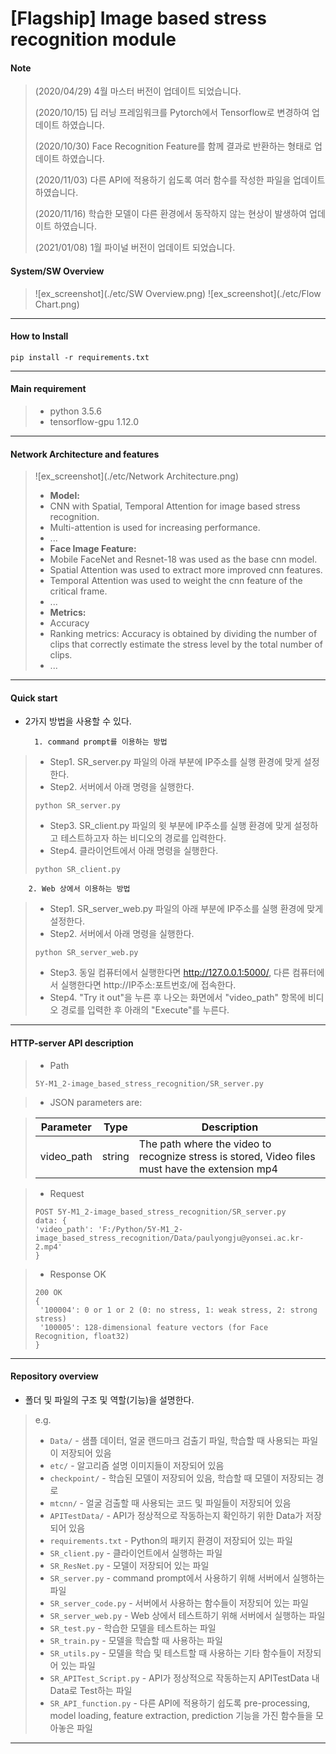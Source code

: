 [Flagship] Image based stress recognition module
======================================

#### Note

> (2020/04/29) 4월 마스터 버전이 업데이트 되었습니다.
>
> (2020/10/15) 딥 러닝 프레임워크를 Pytorch에서 Tensorflow로 변경하여 업데이트 하였습니다.
>
> (2020/10/30) Face Recognition Feature를 함께 결과로 반환하는 형태로 업데이트 하였습니다.
>
> (2020/11/03) 다른 API에 적용하기 쉽도록 여러 함수를 작성한 파일을 업데이트 하였습니다.
>
> (2020/11/16) 학습한 모델이 다른 환경에서 동작하지 않는 현상이 발생하여 업데이트 하였습니다.
>
> (2021/01/08) 1월 파이널 버전이 업데이트 되었습니다.

#### System/SW Overview

> ![ex_screenshot](./etc/SW Overview.png)
> ![ex_screenshot](./etc/Flow Chart.png)

***

#### How to Install

```
pip install -r requirements.txt
```

***

#### Main requirement

> * python 3.5.6
> * tensorflow-gpu 1.12.0

***

#### Network Architecture and features

> ![ex_screenshot](./etc/Network Architecture.png)
> * **Model:**
> * CNN with Spatial, Temporal Attention for image based stress recognition.
> * Multi-attention is used for increasing performance.
> * ...
> * **Face Image Feature:**
> * Mobile FaceNet and Resnet-18 was used as the base cnn model.
> * Spatial Attention was used to extract more improved cnn features.
> * Temporal Attention was used to weight the cnn feature of the critical frame.
> * ...
> * **Metrics:**
> * Accuracy
> * Ranking metrics: Accuracy is obtained by dividing the number of clips that correctly estimate the stress level by the total number of clips.
> * ...

***

#### Quick start

* 2가지 방법을 사용할 수 있다.

        1. command prompt를 이용하는 방법
> * Step1. SR_server.py 파일의 아래 부분에 IP주소를 실행 환경에 맞게 설정한다.
> * Step2. 서버에서 아래 명령을 실행한다. 
> ```
> python SR_server.py
> ```
> * Step3. SR_client.py 파일의 윗 부분에 IP주소를 실행 환경에 맞게 설정하고 테스트하고자 하는 비디오의 경로를 입력한다.
> * Step4. 클라이언트에서 아래 명령을 실행한다. 
> ```
> python SR_client.py
> ```

        2. Web 상에서 이용하는 방법
> * Step1. SR_server_web.py 파일의 아래 부분에 IP주소를 실행 환경에 맞게 설정한다.
> * Step2. 서버에서 아래 명령을 실행한다.
> ```
> python SR_server_web.py
> ```
> * Step3. 동일 컴퓨터에서 실행한다면 http://127.0.0.1:5000/, 다른 컴퓨터에서 실행한다면 http://IP주소:포트번호/에 접속한다.
> * Step4. "Try it out"을 누른 후 나오는 화면에서 "video_path" 항목에 비디오 경로를 입력한 후 아래의 "Execute"를 누른다.

***

#### HTTP-server API description

> * Path
> ```
> 5Y-M1_2-image_based_stress_recognition/SR_server.py
> ```

> * JSON parameters are:

> |Parameter|Type|Description|
> |---|---|---|
> |video_path|string|The path where the video to recognize stress is stored, Video files must have the extension mp4|

> * Request
> ```
> POST 5Y-M1_2-image_based_stress_recognition/SR_server.py
> data: {
> 'video_path': 'F:/Python/5Y-M1_2-image_based_stress_recognition/Data/paulyongju@yonsei.ac.kr-2.mp4'
> }
> ```

> * Response OK
> ```
> 200 OK
> {
>  '100004': 0 or 1 or 2 (0: no stress, 1: weak stress, 2: strong stress)
>  '100005': 128-dimensional feature vectors (for Face Recognition, float32)
> }
> ```

***

####  Repository overview

* 폴더 및 파일의 구조 및 역할(기능)을 설명한다.

> e.g. 
> * `Data/` - 샘플 데이터, 얼굴 랜드마크 검출기 파일, 학습할 때 사용되는 파일이 저장되어 있음
> * `etc/` - 알고리즘 설명 이미지들이 저장되어 있음
> * `checkpoint/` - 학습된 모델이 저장되어 있음, 학습할 때 모델이 저장되는 경로
> * `mtcnn/` - 얼굴 검출할 때 사용되는 코드 및 파일들이 저장되어 있음
> * `APITestData/` - API가 정상적으로 작동하는지 확인하기 위한 Data가 저장되어 있음
> * `requirements.txt` - Python의 패키지 환경이 저장되어 있는 파일
> * `SR_client.py` - 클라이언트에서 실행하는 파일
> * `SR_ResNet.py` - 모델이 저장되어 있는 파일
> * `SR_server.py` - command prompt에서 사용하기 위해 서버에서 실행하는 파일
> * `SR_server_code.py` - 서버에서 사용하는 함수들이 저장되어 있는 파일
> * `SR_server_web.py` - Web 상에서 테스트하기 위해 서버에서 실행하는 파일
> * `SR_test.py` - 학습한 모델을 테스트하는 파일
> * `SR_train.py` - 모델을 학습할 때 사용하는 파일
> * `SR_utils.py` - 모델을 학습 및 테스트할 때 사용하는 기타 함수들이 저장되어 있는 파일
> * `SR_APITest_Script.py` - API가 정상적으로 작동하는지 APITestData 내 Data로 Test하는 파일
> * `SR_API_function.py` - 다른 API에 적용하기 쉽도록 pre-processing, model loading, feature extraction, prediction 기능을 가진 함수들을 모아놓은 파일

***
